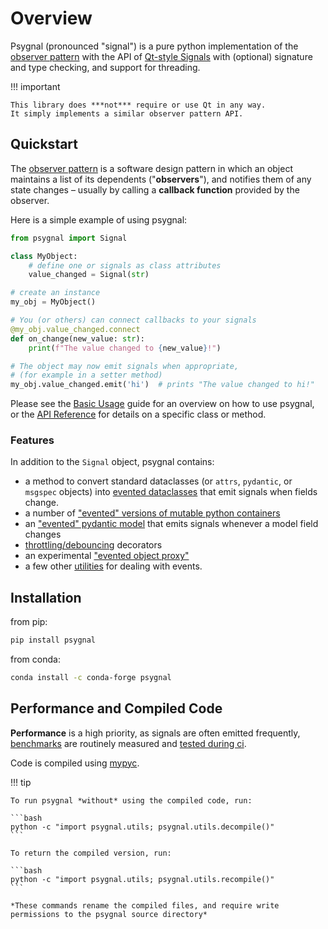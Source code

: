 # Overview

Psygnal (pronounced "signal") is a pure python implementation of the [observer
pattern](https://en.wikipedia.org/wiki/Observer_pattern) with the API of
[Qt-style Signals](https://doc.qt.io/qt-5/signalsandslots.html) with (optional)
signature and type checking, and support for threading.

!!! important

    This library does ***not*** require or use Qt in any way.
    It simply implements a similar observer pattern API.

## Quickstart

The [observer pattern](https://en.wikipedia.org/wiki/Observer_pattern) is a software design pattern in which an object maintains a list of its dependents ("**observers**"), and notifies them of any state changes – usually by calling a **callback function** provided by the observer.

Here is a simple example of using psygnal:

```python
from psygnal import Signal

class MyObject:
    # define one or signals as class attributes
    value_changed = Signal(str)

# create an instance
my_obj = MyObject()

# You (or others) can connect callbacks to your signals
@my_obj.value_changed.connect
def on_change(new_value: str):
    print(f"The value changed to {new_value}!")

# The object may now emit signals when appropriate,
# (for example in a setter method)
my_obj.value_changed.emit('hi')  # prints "The value changed to hi!"
```

Please see the [Basic Usage](usage.md) guide for an overview on how to use psygnal,
or the [API Reference](API/index.md) for details on a specific class or method.

### Features

In addition to the `Signal` object, psygnal contains:

- a method to convert standard dataclasses (or `attrs`, `pydantic`, or `msgspec`
  objects) into [evented dataclasses](dataclasses.md) that emit signals when
  fields change.
- a number of ["evented" versions of mutable python
  containers](API/containers.md)
- an ["evented" pydantic model](API/model.md) that emits signals whenever a
  model field changes
- [throttling/debouncing](API/throttler.md) decorators
- an experimental ["evented object proxy"](API/proxy.md)
- a few other [utilities](API/utilities.md) for dealing with events.

## Installation

from pip:

```sh
pip install psygnal
```

from conda:

```sh
conda install -c conda-forge psygnal
```

## Performance and Compiled Code

**Performance** is a high priority, as signals are often emitted frequently,
[benchmarks](https://pyapp-kit.github.io/psygnal/) are routinely measured and
[tested during ci](https://codspeed.io/pyapp-kit/psygnal).

Code is compiled using [mypyc](https://mypyc.readthedocs.io/en/latest/index.html).

!!! tip

    To run psygnal *without* using the compiled code, run:

    ```bash
    python -c "import psygnal.utils; psygnal.utils.decompile()"
    ```

    To return the compiled version, run:

    ```bash
    python -c "import psygnal.utils; psygnal.utils.recompile()"
    ```

    *These commands rename the compiled files, and require write
    permissions to the psygnal source directory*
